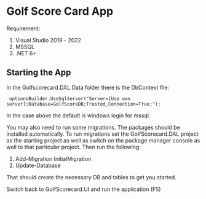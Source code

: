 # Golf Score Card App

Requirement:
1. Visual Studio 2019 - 2022
2. MSSQL
3. .NET 6+

## Starting the App

In the Golfscorecard.DAL.Data folder there is the DbContext file:

     optionsBuilder.UseSqlServer("Server=[Use own server];Database=GolfScoreDB;Trusted_Connection=True;");

In the case above the default is windows login for mssql.

You may also need to run some migrations. The packages should be installed automatically. To run migrations set the GolfScorecard.DAL project as the starting project as well as switch on the package manager console as well to that particular project. Then run the following:
1.  Add-Migration InitialMigration
2. Update-Database

That should create the necessary DB and tables to get you started.

Switch back to GolfScorecard.UI and run the application (F5)
